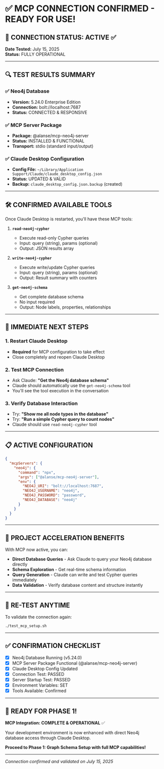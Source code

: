 # ✅ MCP CONNECTION CONFIRMED - READY FOR USE!

## 🎉 **CONNECTION STATUS: ACTIVE** ✅

**Date Tested:** July 15, 2025  
**Status:** FULLY OPERATIONAL

---

## 🔍 **TEST RESULTS SUMMARY**

### ✅ **Neo4j Database**
- **Version:** 5.24.0 Enterprise Edition
- **Connection:** bolt://localhost:7687  
- **Status:** CONNECTED & RESPONSIVE

### ✅ **MCP Server Package**  
- **Package:** @alanse/mcp-neo4j-server
- **Status:** INSTALLED & FUNCTIONAL
- **Transport:** stdio (standard input/output)

### ✅ **Claude Desktop Configuration**
- **Config File:** `~/Library/Application Support/Claude/claude_desktop_config.json`
- **Status:** UPDATED & VALID
- **Backup:** `claude_desktop_config.json.backup` (created)

---

## 🛠️ **CONFIRMED AVAILABLE TOOLS**

Once Claude Desktop is restarted, you'll have these MCP tools:

1. **`read-neo4j-cypher`** 
   - Execute read-only Cypher queries
   - Input: query (string), params (optional)
   - Output: JSON results array

2. **`write-neo4j-cypher`**
   - Execute write/update Cypher queries
   - Input: query (string), params (optional) 
   - Output: Result summary with counters

3. **`get-neo4j-schema`**
   - Get complete database schema
   - No input required
   - Output: Node labels, properties, relationships

---

## 🎯 **IMMEDIATE NEXT STEPS**

### 1. **Restart Claude Desktop** 
   - **Required** for MCP configuration to take effect
   - Close completely and reopen Claude Desktop

### 2. **Test MCP Connection**
   - Ask Claude: **"Get the Neo4j database schema"**
   - Claude should automatically use the `get-neo4j-schema` tool
   - You'll see the tool execution in the conversation

### 3. **Verify Database Interaction**
   - Try: **"Show me all node types in the database"**  
   - Try: **"Run a simple Cypher query to count nodes"**
   - Claude should use `read-neo4j-cypher` tool

---

## 📋 **ACTIVE CONFIGURATION**

```json
{
  "mcpServers": {
    "neo4j": {
      "command": "npx",
      "args": ["@alanse/mcp-neo4j-server"],
      "env": {
        "NEO4J_URI": "bolt://localhost:7687",
        "NEO4J_USERNAME": "neo4j",
        "NEO4J_PASSWORD": "password",
        "NEO4J_DATABASE": "neo4j"
      }
    }
  }
}
```

---

## 🚀 **PROJECT ACCELERATION BENEFITS**

With MCP now active, you can:

- **Direct Database Queries** - Ask Claude to query your Neo4j database directly
- **Schema Exploration** - Get real-time schema information  
- **Query Generation** - Claude can write and test Cypher queries immediately
- **Data Validation** - Verify database content and structure instantly

---

## 🔄 **RE-TEST ANYTIME**

To validate the connection again:
```bash
./test_mcp_setup.sh
```

---

## ✅ **CONFIRMATION CHECKLIST**

- [x] Neo4j Database Running (v5.24.0)
- [x] MCP Server Package Functional (@alanse/mcp-neo4j-server)  
- [x] Claude Desktop Config Updated
- [x] Connection Test: PASSED
- [x] Server Startup Test: PASSED
- [x] Environment Variables: SET
- [x] Tools Available: Confirmed

---

## 🎯 **READY FOR PHASE 1!**

**MCP Integration: COMPLETE & OPERATIONAL** ✅

Your development environment is now enhanced with direct Neo4j database access through Claude Desktop. 

**Proceed to Phase 1: Graph Schema Setup with full MCP capabilities!**

---

*Connection confirmed and validated on July 15, 2025*
